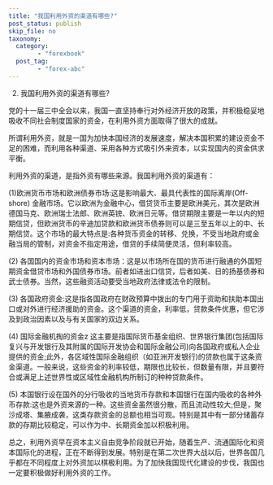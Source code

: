 ```yaml
---
title: "我国利用外资的渠道有哪些?"
post_status: publish
skip_file: no
taxonomy:
  category:
        - "forexbook"
  post_tag:
        - "forex-abc"
---
```


2. 我国利用外资的渠道有哪些?

党的十一届三中全会以来，我国一直坚持奉行对外经济开放的政策，并积极稳妥地吸收不同社会制度国家的资金，在利用外资方面取得了很大的成就。

所谓利用外资，就是一国为加快本国经济的发展速度，解决本国积累的建设资金不足的困难，而利用各种渠道、采用各种方式吸引外来资本，以实现国内的资金供求平衡。

利用外资的渠道，是指外资有哪些来源。我国利用外资的渠道有：

(1)欧洲货币市场和欧洲债券市场:这是影响最大、最具代表性的国际离岸(Off-shore) 金融市场。它以欧洲为金融中心，借贷货币主要是欧洲美元，其次是欧洲德国马克、欧洲瑞士法郎、欧洲英镑、欧洲日元等。借贷期限主要是一年以内的短期信贷，但欧洲货币的辛迪加贷款和欧洲货币债券则可以是三至五年以上的中、长期信贷。这个市场的最大特点是:各种货币资金的转移、兑换，不受当地政府或金融当局的管制，对资金不指定用途，借贷的手续简便灵活，但利率较高。

(2) 各国国内的资金市场和资本市场：这是以市场所在国的货币进行融通的外国短期资金借贷市场和外国债券市场。前者如进出口信贷，后者如美、日的扬基债券和武士债券。当然，这些融资活动要受当地政府法律或法令的限制。

(3) 各国政府资金:这是指各国政府在财政预算中拨出的专门用于资助和扶助本国出口或对外进行经济援助的资金。这个渠道的资金，利率低，贷款条件优惠，但它涉及到政治因素以及与有关国家的双边关系。

(4) 国际金融机掏的资金z 这主要是指国际货币基金组织、世界银行集团(包括国际复兴与开发银行及其附属的国际开发协会和国际金融公司)向各国政府或私人企业提供的资金;此外，各区域性国际金融组织（如亚洲开发银行)的贷款也属于这条资金渠道。一般来说，这些资金的利率较低，期限也比较长，但数量有限，并且要符合或满足上述世界性或区域性金融机构所制订的种种贷款条件。

(5) 本国银行设在国外的分行吸收的当地货币存款和本国银行在国内吸收的各种外币存款:这也是外资来源的一种。这些资金虽然很分散，而且流动性较大;但是，聚沙成塔、集腋成袭，这类存款资金的总额也相当可观。特别是其中有一部分储蓄存款的存期比较稳定，可以作为中、长期资金加以积极利用。

总之，利用外资早在资本主义自由竞争阶段就已开始，随着生产、流通国际化和资本国际化的进程，正在不断得到发展。特别是在第二次世界大战以后，世界各国几乎都在不同程度上对外资加以棋极利用。为了加快我国现代化建设的步伐，我国也一定要积极做好利用外资的工作。
